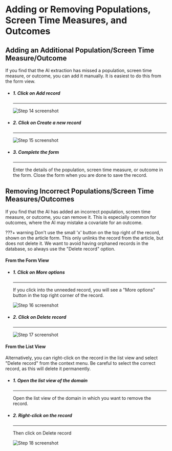 # Adding or Removing Populations, Screen Time Measures, and Outcomes

## Adding an Additional Population/Screen Time Measure/Outcome

If you find that the AI extraction has missed a population, screen time measure, or outcome, you can add it manually.
It is easiest to do this from the form view.

<div class="grid cards" markdown>

- ##### 1. Click on Add record

    ---

    ![Step 14 screenshot](https://images.tango.us/workflows/13ff0506-9759-4da9-8681-1f0d387f23a7/steps/1097f389-5376-48f3-ad2f-2d13f4153ad2/c97fd04d-b5f4-4606-b028-550b7b74aff4.png?crop=focalpoint&fit=crop&fp-x=0.3869&fp-y=0.4861&fp-z=2.8577&w=1200&border=2%2CF4F2F7&border-radius=8%2C8%2C8%2C8&border-radius-inner=8%2C8%2C8%2C8&blend-align=bottom&blend-mode=normal&blend-x=0&blend-w=1200&mark-x=514&mark-y=332&m64=aHR0cHM6Ly9pbWFnZXMudGFuZ28udXMvc3RhdGljL2JsYW5rLnBuZz9tYXNrPWNvcm5lcnMmYm9yZGVyPTQlMkNGRjc0NDImdz0xNzEmaD01OSZmaXQ9Y3JvcCZjb3JuZXItcmFkaXVzPTEw)

- ##### 2. Click on Create a new record

    ---

    ![Step 15 screenshot](https://images.tango.us/workflows/13ff0506-9759-4da9-8681-1f0d387f23a7/steps/28989838-a7ed-4a1b-88a5-22531ce01d8d/e5da8737-5821-4cdd-bfdf-937a215284b0.png?crop=focalpoint&fit=crop&fp-x=0.6356&fp-y=0.5227&fp-z=3.0428&w=1200&border=2%2CF4F2F7&border-radius=8%2C8%2C8%2C8&border-radius-inner=8%2C8%2C8%2C8&blend-align=bottom&blend-mode=normal&blend-x=0&blend-w=1200&mark-x=568&mark-y=331&m64=aHR0cHM6Ly9pbWFnZXMudGFuZ28udXMvc3RhdGljL2JsYW5rLnBuZz9tYXNrPWNvcm5lcnMmYm9yZGVyPTQlMkNGRjc0NDImdz02MyZoPTYzJmZpdD1jcm9wJmNvcm5lci1yYWRpdXM9MTA%3D)

- ##### 3. Complete the form

    ---
  
    Enter the details of the population, screen time measure, or outcome in the form.
    Close the form when you are done to save the record.

</div>

## Removing Incorrect Populations/Screen Time Measures/Outcomes

If you find that the AI has added an incorrect population, screen time measure, or outcome, you can remove it.
This is especially common for outcomes, where the AI may mistake a covariate for an outcome.

???+ warning
    Don't use the small 'x' button on the top right of the record, shown on the article form.
    This only unlinks the record from the article, but does not delete it.
    We want to avoid having orphaned records in the database, so always use the "Delete record" option.

#### From the Form View

<div class="grid cards" markdown>

- ##### 1. Click on More options

    ---

    If you click into the unneeded record, you will see a "More options" button in the top right corner of the record.

    ![Step 16 screenshot](https://images.tango.us/workflows/13ff0506-9759-4da9-8681-1f0d387f23a7/steps/7d6cc265-7511-4e1a-a07b-65b82fb83cb7/86cbd793-cc25-4aa1-95b3-ab8653219890.png?crop=focalpoint&fit=crop&fp-x=0.7110&fp-y=0.1030&fp-z=2.9090&w=1200&border=2%2CF4F2F7&border-radius=8%2C8%2C8%2C8&border-radius-inner=8%2C8%2C8%2C8&blend-align=bottom&blend-mode=normal&blend-x=0&blend-w=1200&mark-x=573&mark-y=171&m64=aHR0cHM6Ly9pbWFnZXMudGFuZ28udXMvc3RhdGljL2JsYW5rLnBuZz9tYXNrPWNvcm5lcnMmYm9yZGVyPTQlMkNGRjc0NDImdz01NCZoPTkyJmZpdD1jcm9wJmNvcm5lci1yYWRpdXM9MTA%3D)

- ##### 2. Click on Delete record

    ---

    ![Step 17 screenshot](https://images.tango.us/workflows/13ff0506-9759-4da9-8681-1f0d387f23a7/steps/26e7c506-5096-4d3c-93cf-719a633b8af7/ccdf1a84-1bcc-43b2-9e38-bdb7a54bc56c.png?crop=focalpoint&fit=crop&fp-x=0.6795&fp-y=0.1957&fp-z=2.8263&w=1200&border=2%2CF4F2F7&border-radius=8%2C8%2C8%2C8&border-radius-inner=8%2C8%2C8%2C8&blend-align=bottom&blend-mode=normal&blend-x=0&blend-w=1200&mark-x=487&mark-y=328&m64=aHR0cHM6Ly9pbWFnZXMudGFuZ28udXMvc3RhdGljL2JsYW5rLnBuZz9tYXNrPWNvcm5lcnMmYm9yZGVyPTQlMkNGRjc0NDImdz0yMjYmaD02OCZmaXQ9Y3JvcCZjb3JuZXItcmFkaXVzPTEw)

</div>

#### From the List View

Alternatively, you can right-click on the record in the list view and select "Delete record" from the context menu.
Be careful to select the correct record, as this will delete it permanently.

<div class="grid cards" markdown>

- ##### 1. Open the list view of the domain

    ---

    Open the list view of the domain in which you want to remove the record.

- ##### 2. Right-click on the record

    ---

    Then click on Delete record

    ![Step 18 screenshot](https://images.tango.us/workflows/13ff0506-9759-4da9-8681-1f0d387f23a7/steps/a6d4a4ff-fbb9-4834-bad1-beedea328500/4a6656f0-278b-4950-af71-cb324796c18f.png?crop=focalpoint&fit=crop&fp-x=0.2511&fp-y=0.8218&fp-z=2.4538&w=1200&border=2%2CF4F2F7&border-radius=8%2C8%2C8%2C8&border-radius-inner=8%2C8%2C8%2C8&blend-align=bottom&blend-mode=normal&blend-x=0&blend-w=1200&mark-x=442&mark-y=378&m64=aHR0cHM6Ly9pbWFnZXMudGFuZ28udXMvc3RhdGljL2JsYW5rLnBuZz9tYXNrPWNvcm5lcnMmYm9yZGVyPTQlMkNGRjc0NDImdz0zMTcmaD01OSZmaXQ9Y3JvcCZjb3JuZXItcmFkaXVzPTEw)

</div>
